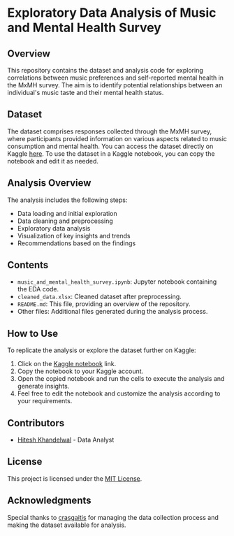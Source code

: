 # Exploratory Data Analysis of Music and Mental Health Survey

## Overview
This repository contains the dataset and analysis code for exploring correlations between music preferences and self-reported mental health in the MxMH survey. The aim is to identify potential relationships between an individual's music taste and their mental health status.

## Dataset
The dataset comprises responses collected through the MxMH survey, where participants provided information on various aspects related to music consumption and mental health. You can access the dataset directly on Kaggle [here](https://www.kaggle.com/datasets/catherinerasgaitis/mxmh-survey-results). To use the dataset in a Kaggle notebook, you can copy the notebook and edit it as needed.

## Analysis Overview

The analysis includes the following steps:

- Data loading and initial exploration
- Data cleaning and preprocessing
- Exploratory data analysis
- Visualization of key insights and trends
- Recommendations based on the findings

## Contents

- `music_and_mental_health_survey.ipynb`: Jupyter notebook containing the EDA code.
- `cleaned_data.xlsx`: Cleaned dataset after preprocessing.
- `README.md`: This file, providing an overview of the repository.
- Other files: Additional files generated during the analysis process.

## How to Use
To replicate the analysis or explore the dataset further on Kaggle:
1. Click on the [Kaggle notebook](https://www.kaggle.com/code/khandelwalhitesh/eda-of-mxmh-survey) link.
2. Copy the notebook to your Kaggle account.
3. Open the copied notebook and run the cells to execute the analysis and generate insights.
4. Feel free to edit the notebook and customize the analysis according to your requirements.

## Contributors
- [Hitesh Khandelwal](https://github.com/hiteshchinu/) - Data Analyst

## License
This project is licensed under the [MIT License](LICENSE).

## Acknowledgments
Special thanks to [crasgaitis](https://github.com/crasgaitis/) for managing the data collection process and making the dataset available for analysis.


